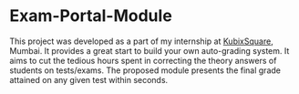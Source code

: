 # Exam-Portal-Module

This project was developed as a part of my internship at [KubixSquare](https://kubixsquare.com/), Mumbai. It provides a great start to build your own auto-grading system. It aims to cut the tedious hours spent in correcting the theory answers of students on tests/exams. The proposed module presents the final grade attained on any given test within seconds.
